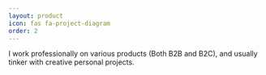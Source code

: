 ```yaml
---
layout: product
icon: fas fa-project-diagram
order: 2
---
```


I work professionally on various products (Both B2B and B2C), and usually tinker with creative personal projects.
